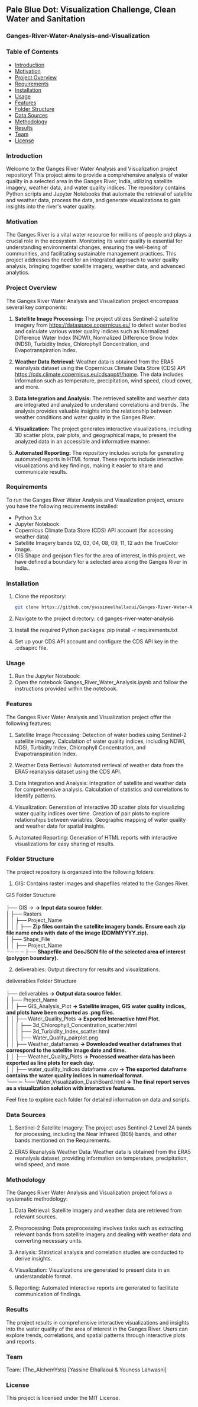 ## Pale Blue Dot: Visualization Challenge, Clean Water and Sanitation

### Ganges-River-Water-Analysis-and-Visualization

### Table of Contents

- [Introduction](#introduction)
- [Motivation](#motivation)
- [Project Overview](#project-overview)
- [Requirements](#requirements)
- [Installation](#installation)
- [Usage](#usage)
- [Features](#features)
- [Folder Structure](#folder-structure)
- [Data Sources](#data-sources)
- [Methodology](#methodology)
- [Results](#results)
- [Team](#team)
- [License](#license)

### Introduction

Welcome to the Ganges River Water Analysis and Visualization project repository! This project aims to provide a comprehensive analysis of water quality in a selected area in the Ganges River, India, utilizing satellite imagery, weather data, and water quality indices. The repository contains Python scripts and Jupyter Notebooks that automate the retrieval of satellite and weather data, process the data, and generate visualizations to gain insights into the river's water quality.

### Motivation

The Ganges River is a vital water resource for millions of people and plays a crucial role in the ecosystem. Monitoring its water quality is essential for understanding environmental changes, ensuring the well-being of communities, and facilitating sustainable management practices. This project addresses the need for an integrated approach to water quality analysis, bringing together satellite imagery, weather data, and advanced analytics.

### Project Overview

The Ganges River Water Analysis and Visualization project encompass several key components:

1. **Satellite Image Processing:** The project utilizes Sentinel-2 satellite imagery from https://dataspace.copernicus.eu/ to detect water bodies and calculate various water quality indices such as Normalized Difference Water Index (NDWI), Normalized Difference Snow Index (NDSI), Turbidity Index, Chlorophyll Concentration, and Evapotranspiration Index.

2. **Weather Data Retrieval:** Weather data is obtained from the ERA5 reanalysis dataset using the Copernicus Climate Data Store (CDS) API https://cds.climate.copernicus.eu/cdsapp#!/home. The data includes information such as temperature, precipitation, wind speed, cloud cover, and more.

3. **Data Integration and Analysis:** The retrieved satellite and weather data are integrated and analyzed to understand correlations and trends. The analysis provides valuable insights into the relationship between weather conditions and water quality in the Ganges River.

4. **Visualization:** The project generates interactive visualizations, including 3D scatter plots, pair plots, and geographical maps, to present the analyzed data in an accessible and informative manner.

5. **Automated Reporting:** The repository includes scripts for generating automated reports in HTML format. These reports include interactive visualizations and key findings, making it easier to share and communicate results.

### Requirements

To run the Ganges River Water Analysis and Visualization project, ensure you have the following requirements installed:

- Python 3.x
- Jupyter Notebook
- Copernicus Climate Data Store (CDS) API account (for accessing weather data)
- Satellite Imagery bands 02, 03, 04, 08, 09, 11, 12 adn the TrueColor image.
- GIS Shape and geojson files for the area of interest, in this project, we have defined a boundary for a selected area along the Ganges River in India..

### Installation

1. Clone the repository:

   ```bash
   git clone https://github.com/yassineelhallaoui/Ganges-River-Water-Analysis-and-Visualization.git

2. Navigate to the project directory:
cd ganges-river-water-analysis

3. Install the required Python packages:
pip install -r requirements.txt

4. Set up your CDS API account and configure the CDS API key in the .cdsapirc file.

### Usage
1. Run the Jupyter Notebook:
2. Open the notebook Ganges_River_Water_Analysis.ipynb and follow the instructions provided within the notebook.

### Features
The Ganges River Water Analysis and Visualization project offer the following features:

1. Satellite Image Processing:
Detection of water bodies using Sentinel-2 satellite imagery.
Calculation of water quality indices, including NDWI, NDSI, Turbidity Index, Chlorophyll Concentration, and Evapotranspiration Index.

2. Weather Data Retrieval:
Automated retrieval of weather data from the ERA5 reanalysis dataset using the CDS API.

3. Data Integration and Analysis:
Integration of satellite and weather data for comprehensive analysis.
Calculation of statistics and correlations to identify patterns.

4. Visualization:
Generation of interactive 3D scatter plots for visualizing water quality indices over time.
Creation of pair plots to explore relationships between variables.
Geographic mapping of water quality and weather data for spatial insights.

5. Automated Reporting:
Generation of HTML reports with interactive visualizations for easy sharing of results.

### Folder Structure
The project repository is organized into the following folders:

1. GIS: Contains raster images and shapefiles related to the Ganges River.

GIS Folder Structure <br />
<br />├── GIS -> <b>-> Input data source folder.</b>
<br />│   ├── Rasters
<br />│   │   ├── Project_Name
<br />│   │   │   ├── <b>Zip files contain the satellite imagery bands. Ensure each zip file name ends with date of the image (DDMMYYYY.zip).</b>
<br />│   ├── Shape_File
<br />│   │   ├── Project_Name
<br />└─  ─   ─   ├── <b>Shapefile and GeoJSON file of the selected area of interest (polygon boundary).</b>

2. deliverables: Output directory for results and visualizations.

deliverables Folder Structure <br />
<br />├── deliverables <b>-> Output data source folder.</b>
<br />│   ├── Project_Name
<br />│   │   ├── GIS_Analysis_Plot <b>-> Satellite images, GIS water quality indices, and plots have been exported as .png files.</b>
<br />│   │   ├── Water_Quality_Plots <b>-> Exported Interactive html Plot.</b>
<br />│   │   │   ├── 3d_Chlorophyll_Concentration_scatter.html
<br />│   │   │   ├── 3d_Turbidity_Index_scatter.html
<br />│   │   │   ├── Water_Quality_pairplot.png
<br />│   │   ├── Weather_dataframes <b>-> Downloaded weather dataframes that correspond to the satellite image date and time.</b>
<br />│   │   ├── Weather_Quality_Plots <b>-> Processed weather data has been exported as line plots for each day.</b>
<br />│   │   ├── water_quality_indices dataframe .csv <b>-> The exported dataframe contains the water quality indices in numerical format.</b>
<br />└── ─   └── Water_Visualization_DashBoard.html <b>-> The final report serves as a visualization solution with interactive features.</b>

Feel free to explore each folder for detailed information on data and scripts.

### Data Sources
1. Sentinel-2 Satellite Imagery:
The project uses Sentinel-2 Level 2A bands for processing, including the Near Infrared (B08) bands, and other bands mentioned on the Requirements.

2. ERA5 Reanalysis Weather Data:
Weather data is obtained from the ERA5 reanalysis dataset, providing information on temperature, precipitation, wind speed, and more.

### Methodology
The Ganges River Water Analysis and Visualization project follows a systematic methodology:

1. Data Retrieval:
Satellite imagery and weather data are retrieved from relevant sources.

2. Preprocessing:
Data preprocessing involves tasks such as extracting relevant bands from satellite imagery and dealing with weather data and converting necessary units.

3. Analysis:
Statistical analysis and correlation studies are conducted to derive insights.

4. Visualization:
Visualizations are generated to present data in an understandable format.

5. Reporting:
Automated interactive reports are generated to facilitate communication of findings.

### Results
The project results in comprehensive interactive visualizations and insights into the water quality of the area of interest in the Ganges River. Users can explore trends, correlations, and spatial patterns through interactive plots and reports.

### Team
Team: (The_AlchemYsts) [Yassine Elhallaoui & Youness Lahwasni]

### License
This project is licensed under the MIT License.
